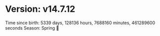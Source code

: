 # Version: v14.7.12
Time since birth: 5339 days, 128136 hours, 7688160 minutes, 461289600 seconds
Season: Spring 🌸
